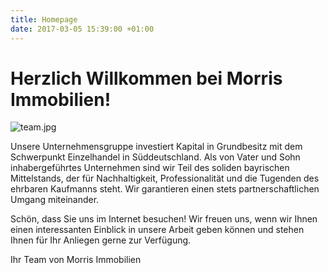 ```yaml
---
title: Homepage
date: 2017-03-05 15:39:00 +01:00
---
```


# Herzlich Willkommen bei Morris Immobilien!

![team.jpg](/uploads/team.jpg)

Unsere Unternehmensgruppe investiert Kapital in Grundbesitz mit dem Schwerpunkt Einzelhandel in Süddeutschland. Als von Vater und Sohn inhabergeführtes Unternehmen sind wir Teil des soliden bayrischen Mittelstands, der für Nachhaltigkeit, Professionalität und die Tugenden des ehrbaren Kaufmanns steht. Wir garantieren einen stets partnerschaftlichen Umgang miteinander.

Schön, dass Sie uns im Internet besuchen! Wir freuen uns, wenn wir Ihnen einen interessanten Einblick in unsere Arbeit geben können und stehen Ihnen für Ihr Anliegen gerne zur Verfügung.

Ihr Team von Morris Immobilien
